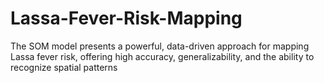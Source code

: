 # Lassa-Fever-Risk-Mapping
The SOM model presents a powerful, data-driven approach for mapping Lassa fever risk, offering high accuracy, generalizability, and the ability to recognize spatial patterns
